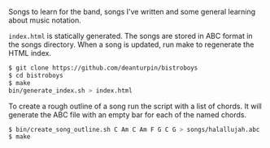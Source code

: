 Songs to learn for the band, songs I've written and some general learning about
music notation.

```index.html``` is statically generated. The songs are stored in ABC format in
the songs directory. When a song is updated, run make to regenerate the HTML
index.

```bash
$ git clone https://github.com/deanturpin/bistroboys
$ cd bistroboys
$ make
bin/generate_index.sh > index.html
```

To create a rough outline of a song run the script with a list of chords. It
will generate the ABC file with an empty bar for each of the named chords.
```bash
$ bin/create_song_outline.sh C Am C Am F G C G > songs/halallujah.abc
$ make
```
